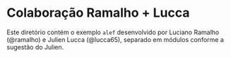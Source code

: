 # Colaboração Ramalho + Lucca

Este diretório contém o exemplo `alef` desenvolvido por Luciano Ramalho (@ramalho) e Julien Lucca (@lucca65), separado em módulos conforme a sugestão do Julien.

